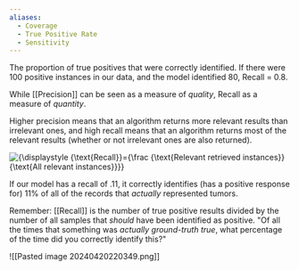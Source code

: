 ```yaml
---
aliases:
  - Coverage
  - True Positive Rate
  - Sensitivity
---
```

The proportion of true positives that were correctly identified. If there were 100 positive instances in our data, and the model identified 80, Recall = 0.8.

While [[Precision]] can be seen as a measure of *quality*, Recall as a measure of *quantity*.

Higher precision means that an algorithm returns more relevant results than irrelevant ones, and high recall means that an algorithm returns most of the relevant results (whether or not irrelevant ones are also returned).

![{\displaystyle {\text{Recall}}={\frac {\text{Relevant retrieved instances}}{\text{All relevant instances}}}}](https://wikimedia.org/api/rest_v1/media/math/render/svg/c3c5350d4d74f4e18962798289b91795e76140b4)

If our model has a recall of .11, it correctly identifies (has a positive response for) 11% of all of the records that *actually* represented tumors.

Remember: [[Recall]] is the number of true positive results divided by the number of all samples that *should* have been identified as positive. "Of all the times that something was *actually ground-truth true*, what percentage of the time did you correctly identify this?"



![[Pasted image 20240420220349.png]]
